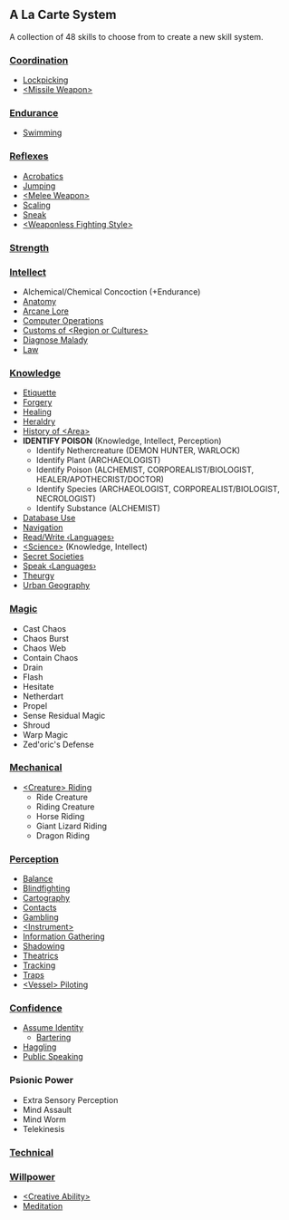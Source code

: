 A La Carte System
-----------------

A collection of 48 skills to choose from to create a new skill system.

### [Coordination](Coordination.md)

- [Lockpicking](SleightOfHand.md#lockpicking)
- [&lt;Missile Weapon&gt;](Marksmanship.md#missile-weapon)

### [Endurance](Endurance.md)

- [Swimming](Swimming.md#swimming)

### [Reflexes](Reflexes.md)

- [Acrobatics](Acrobatics.md#acrobatics)
- [Jumping](ClimbJump.md#jumping)
- [&lt;Melee Weapon&gt;](MeleeCombat.md#melee-weapon)
- [Scaling](ClimbJump.md#scaling)
- [Sneak](Sneak.md#sneak)
- [&lt;Weaponless Fighting Style&gt;](Fighting.md#weaponless-fighting-style)

### [Strength](Strength.md)

### [Intellect](Intellect.md)

- Alchemical/Chemical Concoction (+Endurance)
- [Anatomy](Scholar.md#anatomy)
- [Arcane Lore](Scholar.md#arcane-lore)
- [Computer Operations](Tech.md#computer-operations)
- [Customs of &lt;Region or Cultures&gt;](Scholar.md#customs-of-region-or-cultures)
- [Diagnose Malady](Medicine.md#diagnose-malady)
- [Law](Scholar.md#law)

### [Knowledge](Knowledge.md)

- [Etiquette](Scholar.md#etiquette)
- [Forgery](Artist.md#forgery)
- [Healing](Medicine.md#healing)
- [Heraldry](Scholar.md#heraldry)
- [History of &lt;Area&gt;](Scholar.md#history-of-area)
- **IDENTIFY POISON** (Knowledge, Intellect, Perception)
  + Identify Nethercreature (DEMON HUNTER, WARLOCK)
  + Identify Plant (ARCHAEOLOGIST)
  + Identify Poison (ALCHEMIST, CORPOREALIST/BIOLOGIST,
    HEALER/APOTHECRIST/DOCTOR)
  + Identify Species (ARCHAEOLOGIST, CORPOREALIST/BIOLOGIST, NECROLOGIST)
  + Identify Substance (ALCHEMIST)
- [Database Use](Investigation.md#database-use)
- [Navigation](Navigation.md#navigation)
- [Read/Write &lsaquo;Languages&rsaquo;](Languages.md#readwrite-languages)
- [&lt;Science&gt;](Science.md) (Knowledge, Intellect)
- [Secret Societies](Scholar.md#secret-societies)
- [Speak &lsaquo;Languages&rsaquo;](Languages.md#speak-languages)
- [Theurgy](Theurgy.md)
- [Urban Geography](Streetwise.md#urban-geography)

### [Magic](Magic.md)

- Cast Chaos
- Chaos Burst
- Chaos Web
- Contain Chaos
- Drain
- Flash
- Hesitate
- Netherdart
- Propel
- Sense Residual Magic
- Shroud
- Warp Magic
- Zed'oric's Defense

### [Mechanical](Mechanical.md)

- [&lt;Creature&gt; Riding](Riding.md#creature-riding)
  - Ride Creature
  - Riding Creature
  - Horse Riding
  - Giant Lizard Riding
  - Dragon Riding

### [Perception](Perception.md)

- [Balance](Acrobatics.md#balance)
- [Blindfighting](Fighting.md#blindfighting)
- [Cartography](Navigation.md#cartography)
- [Contacts](Streetwise.md#contacts)
- [Gambling](Gambling.md#gambling)
- [&lt;Instrument&gt;](Artist.md#instrument)
- [Information Gathering](Investigation.md#information-gathering)
- [Shadowing](Search.md#shadowing)
- [Theatrics](Con.md#theatrics)
- [Tracking](Search.md#tracking)
- [Traps](Traps.md#traps)
- [&lt;Vessel&gt; Piloting](Piloting.md#vessel-piloting)

### [Confidence](Confidence.md)

- [Assume Identity](Con.md#assume-identity)
  + [Bartering](Business.md#bartering)
- [Haggling](Persuasion.md#haggling)
- [Public Speaking](Persuasion.md#public-speaking)

### Psionic Power

- Extra Sensory Perception
- Mind Assault
- Mind Worm
- Telekinesis

### [Technical](Technical.md)

### [Willpower](Willpower.md)

- [&lt;Creative Ability&gt;](CreativeAbility.md)
- [Meditation](Meditation.md)
